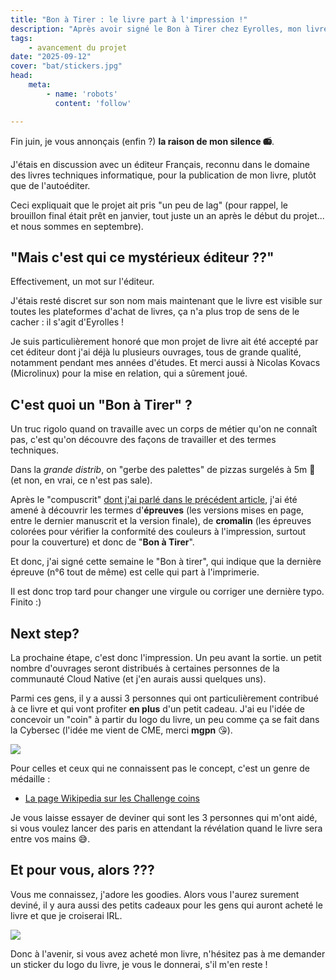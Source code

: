 ```yaml
---
title: "Bon à Tirer : le livre part à l'impression !"
description: "Après avoir signé le Bon à Tirer chez Eyrolles, mon livre sur Kubernetes est enfin prêt pour l'impression. Découvrez les coulisses de cette dernière étape avant la publication."
tags:
    - avancement du projet
date: "2025-09-12"
cover: "bat/stickers.jpg"
head:
    meta:
        - name: 'robots'
          content: 'follow'

---
```



Fin juin, je vous annonçais (enfin ?) **la raison de mon silence 📻**.

J'étais en discussion avec un éditeur Français, reconnu dans le domaine des livres techniques informatique, pour la publication de mon livre, plutôt que de l'autoéditer. 

Ceci expliquait que le projet ait pris "un peu de lag" (pour rappel, le brouillon final était prêt en janvier, tout juste un an après le début du projet... et nous sommes en septembre).

## "Mais c'est qui ce mystérieux éditeur ??"

Effectivement, un mot sur l'éditeur.

J'étais resté discret sur son nom mais maintenant que le livre est visible sur toutes les plateformes d'achat de livres, ça n'a plus trop de sens de le cacher : il s'agit d'Eyrolles !

Je suis particulièrement honoré que mon projet de livre ait été accepté par cet éditeur dont j'ai déjà lu plusieurs ouvrages, tous de grande qualité, notamment pendant mes années d'études. Et merci aussi à Nicolas Kovacs (Microlinux) pour la mise en relation, qui a sûrement joué.

## C'est quoi un "Bon à Tirer" ?

Un truc rigolo quand on travaille avec un corps de métier qu'on ne connaît pas, c'est qu'on découvre des façons de travailler et des termes techniques.

Dans la *grande distrib*, on "gerbe des palettes" de pizzas surgelés à 5m 🤢 (et non, en vrai, ce n'est pas sale).

Après le "compuscrit" [dont j'ai parlé dans le précédent article](https://50ndk.zwindler.fr/1-an-et-demi), j'ai été amené à découvrir les termes d'**épreuves** (les versions mises en page, entre le dernier manuscrit et la version finale), de **cromalin** (les épreuves colorées pour vérifier la conformité des couleurs à l'impression, surtout pour la couverture) et donc de "**Bon à Tirer**".

Et donc, j'ai signé cette semaine le "Bon à tirer", qui indique que la dernière épreuve (n°6 tout de même) est celle qui part à l'imprimerie.

Il est donc trop tard pour changer une virgule ou corriger une dernière typo. Finito :\)

## Next step?

La prochaine étape, c'est donc l'impression. Un peu avant la sortie. un petit nombre d'ouvrages seront distribués à certaines personnes de la communauté Cloud Native (et j'en aurais aussi quelques uns).

Parmi ces gens, il y a aussi 3 personnes qui ont particulièrement contribué à ce livre et qui vont profiter **en plus** d'un petit cadeau. J'ai eu l'idée de concevoir un "coin" à partir du logo du livre, un peu comme ça se fait dans la Cybersec (l'idée me vient de CME, merci **mgpn** 😘).

![](images/bat/token.jpg)

Pour celles et ceux qui ne connaissent pas le concept, c'est un genre de médaille :

* [La page Wikipedia sur les Challenge coins](https://fr.wikipedia.org/wiki/Challenge_coin)

Je vous laisse essayer de deviner qui sont les 3 personnes qui m'ont aidé, si vous voulez lancer des paris en attendant la révélation quand le livre sera entre vos mains 😅.

## Et pour vous, alors ???

Vous me connaissez, j'adore les goodies. Alors vous l'aurez surement deviné, il y aura aussi des petits cadeaux pour les gens qui auront acheté le livre et que je croiserai IRL.

![](images/bat/stickers.jpg)

Donc à l'avenir, si vous avez acheté mon livre, n'hésitez pas à me demander un sticker du logo du livre, je vous le donnerai, s'il m'en reste !
